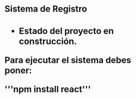 <h1> Sistema de Registro <h1>

- Estado del proyecto en construcción.

Para ejecutar el sistema debes poner:

'''npm install react'''
